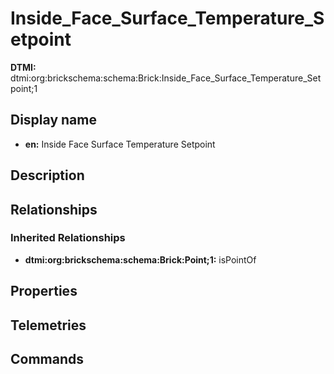 # Inside_Face_Surface_Temperature_Setpoint
**DTMI:** dtmi:org:brickschema:schema:Brick:Inside_Face_Surface_Temperature_Setpoint;1
## Display name
- **en:** Inside Face Surface Temperature Setpoint
## Description
## Relationships
### Inherited Relationships
* **dtmi:org:brickschema:schema:Brick:Point;1:** isPointOf
## Properties
## Telemetries
## Commands
